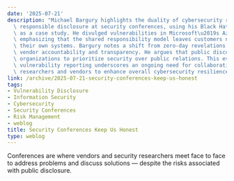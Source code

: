 ```yaml
---
date: '2025-07-21'
description: "Michael Bargury highlights the duality of cybersecurity research and\
  \ responsible disclosure at security conferences, using his Black Hat USA presentation\
  \ as a case study. He divulged vulnerabilities in Microsoft\u2019s Azure environment,\
  \ emphasizing that the shared responsibility model leaves customers needing to secure\
  \ their own systems. Bargury notes a shift from zero-day revelations to fostering\
  \ vendor accountability and transparency. He argues that public discourse can compel\
  \ organizations to prioritize security over public relations. This evolution in\
  \ vulnerability reporting underscores an ongoing need for collaboration between\
  \ researchers and vendors to enhance overall cybersecurity resilience."
link: /archive/2025-07-21-security-conferences-keep-us-honest
tags:
- Vulnerability Disclosure
- Information Security
- Cybersecurity
- Security Conferences
- Risk Management
- weblog
title: Security Conferences Keep Us Honest
type: weblog
---
```


Conferences are where vendors and security researchers meet face to face to address problems and discuss solutions — despite the risks associated with public disclosure.

